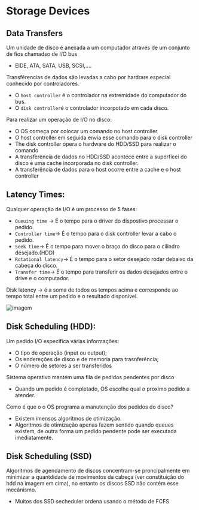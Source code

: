 # Storage Devices

## Data Transfers 

Um unidade de disco é anexada a um computador através de um conjunto de fios chamadso de I/O bus
  - EIDE, ATA, SATA, USB, SCSI,....

Transfêrencias de dados são levadas a cabo por hardrare especial conhecido por controladores. 
- O `host controller` é o controlador na extremidade do computador do bus.
- O `disk controller`é o controlador incorpotado em cada disco.

Para realizar um operação de I/O no disco:

- O OS começa por colocar um comando no host controller
- O host controller em seguida envia esse comando para o disk controller
- The disk controller opera o hardware do HDD/SSD para realizar o comando
- A transferência de dados no HDD/SSD acontece entre a superfícei do disco e uma cache incorporada no disk controller.
- A transferência de dados para o host ocorre entre a cache e o host controller

## Latency Times:

Qualquer operação de I/O é um processo de 5 fases:

- `Queuing time` -> É o tempo para o driver do dispostivo processar o pedido.
- `Controller time`-> É o tempo para o disk controller levar a cabo o pedido.
- `Seek time`-> É o tempo para mover o braço do disco para o cilindro desejado.(HDD)
- `Rotational latency`-> É o tempo para o setor desejado rodar debaixo da cabeça do disco.
- `Transfer time`-> É o tempo para transferir os dados desejados entre o drive e o computador.

Disk latency -> é a soma de todos os tempos acima e corresponde ao tempo total entre um pedido e o resultado disponível.

![imagem](https://user-images.githubusercontent.com/62023102/119241973-2f49a500-bb52-11eb-95da-0822498fba19.png)

## Disk Scheduling (HDD):

Um pedido I/O especifica várias informações:
  - O tipo de operação (input ou output);
  - Os endereções de disco e de memoria para trasnferência;
  - O número de setores a ser transferidos

Sistema operativo mantém uma fila de pedidos pendentes por disco
- Quando um pedido é completado, OS escolhe qual o proximo pedido a atender.

Como é que o o OS programa a manutenção dos pedidos do disco?
  - Existem imensos algoritmos de otimização.
  - Algoritmos de otimização apenas fazem sentido quando queues existem, de outra forma um pedido pendente pode ser executada imediatamente.

## Disk Scheduling (SSD)

Algoritmos de agendamento de discos concentram-se proncipalmente em minimizar a quantdidade de movimentos da cabeça (ver constituição do hdd na imagem em cima), no entanto os discos SSD não contém esse mecânismo. 
 - Muitos dos SSD secheduler ordena usando o método de FCFS 
